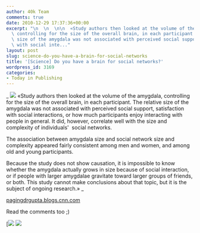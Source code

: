 ```yaml
---
author: 40k Team
comments: true
date: 2010-12-29 17:37:36+00:00
excerpt: "\n  \n  \n\n  «Study authors then looked at the volume of the amygdala,\
  \ controlling for the size of the overall brain, in each participant. The relative\
  \ size of the amygdala was not associated with perceived social support, satisfaction\
  \ with social inte..."
layout: post
slug: science-do-you-have-a-brain-for-social-networks
title: '[Science] Do you have a brain for social networks?'
wordpress_id: 3169
categories:
- Today in Publishing
---
```



  


  _
![](http://www.40kbooks.com/wp-content/uploads/quote1.jpg)
  «Study authors then looked at the volume of the amygdala, controlling for the size of the overall brain, in each participant. The relative size of the amygdala was not associated with perceived social support, satisfaction with social interactions, or how much participants enjoy interacting with people in general. It did, however, correlate well with the size and complexity of individuals'  social networks.
  

The association between amygdala size and social network size and complexity appeared fairly consistent among men and women, and among old and young participants.
  

Because the study does not show causation, it is impossible to know whether the amygdala actually grows in size because of social interaction, or if people with larger amygdalae gravitate toward larger groups of friends, or both. This study cannot make conclusions about that topic, but it is the subject of ongoing research.»
_  

[pagingdrgupta.blogs.cnn.com](http://tinyurl.com/36sbj4g)






Read the comments too ;)





[![](http://www.bookcafe.net/filtr/t1.png)
[![](http://www.bookcafe.net/filtr/f1.png)](http://www.facebook.com/pages/40k/122586614419616)


 
    
